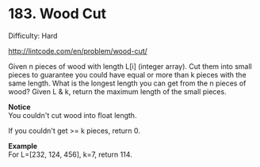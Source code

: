 # 183. Wood Cut

Difficulty: Hard

http://lintcode.com/en/problem/wood-cut/

Given n pieces of wood with length L[i] (integer array). Cut them into small pieces to guarantee you could have equal or more than k pieces with the same length. What is the longest length you can get from the n pieces of wood? Given L & k, return the maximum length of the small pieces.

**Notice**  
You couldn't cut wood into float length.

If you couldn't get >= k pieces, return 0.

**Example**  
For L=[232, 124, 456], k=7, return 114.

